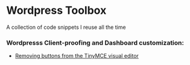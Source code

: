 # Wordpress Toolbox
A collection of code snippets I reuse all the time 

### Wordpresss Client-proofing and Dashboard customization:
* [Removing buttons from the TinyMCE visual editor](http://codex.wordpress.org/Plugin_API/Filter_Reference/mce_buttons,_mce_buttons_2,_mce_buttons_3,_mce_buttons_4)
